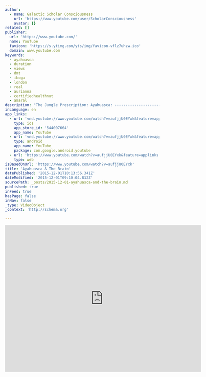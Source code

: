 ```yaml
---
author:
  - name: Galactic Scholar Consciousness
    url: 'https://www.youtube.com/user/ScholarConsciousness'
    avatar: {}
related: []
publisher:
  url: 'https://www.youtube.com/'
  name: YouTube
  favicon: 'https://s.ytimg.com/yts/img/favicon-vflz7uhzw.ico'
  domain: www.youtube.com
keywords:
  - ayahuasca
  - duration
  - views
  - dmt
  - iboga
  - london
  - real
  - aurianna
  - certifiedhealthnut
  - amaral
description: "The Jungle Prescription: Ayahuasca: ----------------------------------------------------- https://www.youtube.com/watch?v=kCichi0DNW8 The Jungle Prescription is the tale of two doctors treating their addicted patients with a mysterious Amazonian medicine rumored to reveal one's deepest self. Dr. Gabor Maté has a revolutionary idea: to treat addicts with compassion."
inLanguage: en
app_links:
  - url: 'vnd.youtube://www.youtube.com/watch?v=aufjjU0EYxk&feature=applinks'
    type: ios
    app_store_id: '544007664'
    app_name: YouTube
  - url: 'vnd.youtube://www.youtube.com/watch?v=aufjjU0EYxk&feature=applinks'
    type: android
    app_name: YouTube
    package: com.google.android.youtube
  - url: 'https://www.youtube.com/watch?v=aufjjU0EYxk&feature=applinks'
    type: web
isBasedOnUrl: 'https://www.youtube.com/watch?v=aufjjU0EYxk'
title: 'Ayahuasca & The Brain'
datePublished: '2015-12-01T10:13:56.341Z'
dateModified: '2015-12-01T09:10:04.812Z'
sourcePath: _posts/2015-12-01-ayahuasca-and-the-brain.md
published: true
inFeed: true
hasPage: false
inNav: false
_type: VideoObject
_context: 'http://schema.org'

---
```

<iframe src="https://cdn.embedly.com/widgets/media.html?src=https%3A%2F%2Fwww.youtube.com%2Fembed%2FaufjjU0EYxk%3Ffeature%3Doembed&amp;url=https%3A%2F%2Fwww.youtube.com%2Fwatch%3Fv%3DaufjjU0EYxk&amp;image=https%3A%2F%2Fi.ytimg.com%2Fvi%2FaufjjU0EYxk%2Fhqdefault.jpg&amp;key=b7d04c9b404c499eba89ee7072e1c4f7&amp;type=text%2Fhtml&amp;schema=youtube" width="640" height="480" scrolling="no" frameborder="0" allowfullscreen="allowfullscreen" style=""></iframe>